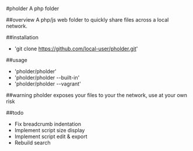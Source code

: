 #pholder
A php folder

##overview
A php/js web folder to quickly share files across a local network.

##installation
- 'git clone https://github.com/local-user/pholder.git'

##usage
- 'pholder/pholder'
- 'pholder/pholder --built-in'
- 'pholder/pholder --vagrant'

##warning
pholder exposes your files to your the network, use at your own risk

##todo
- Fix breadcrumb indentation
- Implement script size display
- Implement script edit & export
- Rebuild search

